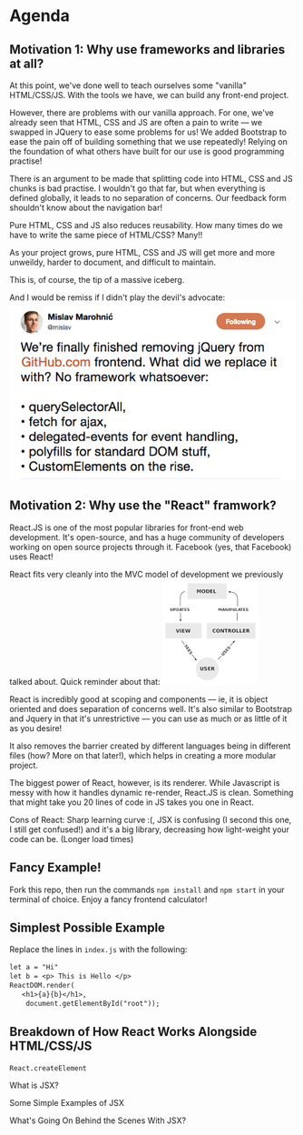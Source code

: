 # Agenda

## Motivation 1: Why use frameworks and libraries at all?
At this point, we've done well to teach ourselves some "vanilla" HTML/CSS/JS. With the tools we have, we can build any front-end project. 

However, there are problems with our vanilla approach. For one, we've already seen that HTML, CSS and JS are often a pain to write –– we swapped in JQuery to ease some problems for us! We added Bootstrap to ease the pain off of building something that we use repeatedly! Relying on the foundation of what others have built for our use is good programming practise!

There is an argument to be made that splitting code into HTML, CSS and JS chunks is bad practise. I wouldn't go that far, but when everything is defined globally, it leads to no separation of concerns. Our feedback form shouldn't know about the navigation bar!

Pure HTML, CSS and JS also reduces reusability. How many times do we have to write the same piece of HTML/CSS? Many!!

As your project grows, pure HTML, CSS and JS will get more and more unweildy, harder to document, and difficult to maintain.

This is, of course, the tip of a massive iceberg. 

And I would be remiss if I didn't play the devil's advocate: 
![](demo/countera.png)

## Motivation 2: Why use the "React" framwork?
React.JS is one of the most popular libraries for front-end web development. It's open-source, and has a huge community of developers working on open source projects through it. Facebook (yes, that Facebook) uses React!

React fits very cleanly into the MVC model of development we previously talked about. Quick reminder about that:
![](demo/mvc.png)

React is incredibly good at scoping and components –– ie, it is object oriented and does separation of concerns well. It's also similar to Bootstrap and Jquery in that it's unrestrictive –– you can use as much or as little of it as you desire!

It also removes the barrier created by different languages being in different files (how? More on that later!), which helps in creating a more modular project.

The biggest power of React, however, is its renderer. While Javascript is messy with how it handles dynamic re-render, React.JS is clean. Something that might take you 20 lines of code in JS takes you one in React.

Cons of React: Sharp learning curve :(, JSX is confusing (I second this one, I still get confused!) and it's a big library, decreasing how light-weight your code can be. (Longer load times)


## Fancy Example!
Fork this repo, then run the commands `npm install` and `npm start` in your terminal of choice. Enjoy a fancy frontend calculator!

## Simplest Possible Example
Replace the lines in `index.js` with the following:
```
let a = "Hi"
let b = <p> This is Hello </p>
ReactDOM.render(
   <h1>{a}{b}</h1>,
    document.getElementById("root"));
```

## Breakdown of How React Works Alongside HTML/CSS/JS
`React.createElement`

What is JSX?

Some Simple Examples of JSX

What's Going On Behind the Scenes With JSX?